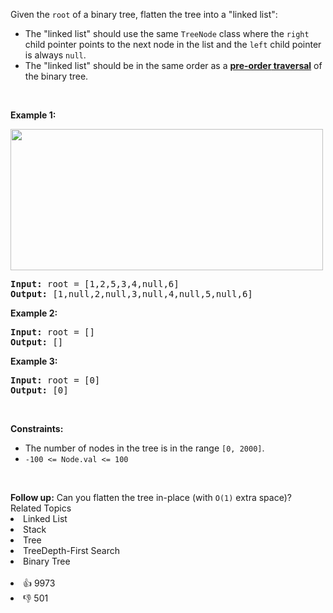 <p>Given the <code>root</code> of a binary tree, flatten the tree into a "linked list":</p>

<ul> 
 <li>The "linked list" should use the same <code>TreeNode</code> class where the <code>right</code> child pointer points to the next node in the list and the <code>left</code> child pointer is always <code>null</code>.</li> 
 <li>The "linked list" should be in the same order as a <a href="https://en.wikipedia.org/wiki/Tree_traversal#Pre-order,_NLR" target="_blank"><strong>pre-order</strong><strong> traversal</strong></a> of the binary tree.</li> 
</ul>

<p>&nbsp;</p> 
<p><strong class="example">Example 1:</strong></p> 
<img alt="" src="https://assets.leetcode.com/uploads/2021/01/14/flaten.jpg" style="width: 500px; height: 226px;" /> 
<pre>
<strong>Input:</strong> root = [1,2,5,3,4,null,6]
<strong>Output:</strong> [1,null,2,null,3,null,4,null,5,null,6]
</pre>

<p><strong class="example">Example 2:</strong></p>

<pre>
<strong>Input:</strong> root = []
<strong>Output:</strong> []
</pre>

<p><strong class="example">Example 3:</strong></p>

<pre>
<strong>Input:</strong> root = [0]
<strong>Output:</strong> [0]
</pre>

<p>&nbsp;</p> 
<p><strong>Constraints:</strong></p>

<ul> 
 <li>The number of nodes in the tree is in the range <code>[0, 2000]</code>.</li> 
 <li><code>-100 &lt;= Node.val &lt;= 100</code></li> 
</ul>

<p>&nbsp;</p> 
<strong>Follow up:</strong> Can you flatten the tree in-place (with 
<code>O(1)</code> extra space)?

<div><div>Related Topics</div><div><li>Linked List</li><li>Stack</li><li>Tree</li><li>TreeDepth-First Search</li><li>Binary Tree</li></div></div><br><div><li>👍 9973</li><li>👎 501</li></div>